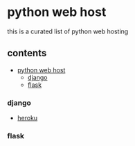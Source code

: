 
# python web host

this is a curated list of python web hosting
## contents

- [python web host](#python-web-host)
  - [django](#django)
  - [flask](#flask)
  
  
### django
 
 - [heroku](https://www.heroku.com/)

### flask
  
 
  
